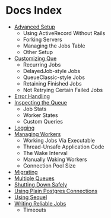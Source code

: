 Docs Index
==============

- [Advanced Setup](advanced_setup.md)
  - Using ActiveRecord Without Rails
  - Forking Servers
  - Managing the Jobs Table
  - Other Setup
- [Customizing Que](customizing_que.md)
  - Recurring Jobs
  - DelayedJob-style Jobs
  - QueueClassic-style Jobs
  - Retaining Finished Jobs
  - Not Retrying Certain Failed Jobs
- [Error Handling](error_handling.md)
- [Inspecting the Queue](inspecting_the_queue.md)
  - Job Stats
  - Worker States
  - Custom Queries
- [Logging](logging.md)
- [Managing Workers](managing_workers.md)
  - Working Jobs Via Executable
  - Thread-Unsafe Application Code
  - The Wake Interval
  - Manually Waking Workers
  - Connection Pool Size
- [Migrating](migrating.md)
- [Multiple Queues](multiple_queues.md)
- [Shutting Down Safely](shutting_down_safely.md)
- [Using Plain Postgres Connections](using_plain_connections.md)
- [Using Sequel](using_sequel.md)
- [Writing Reliable Jobs](writing_reliable_jobs.md)
  - Timeouts
